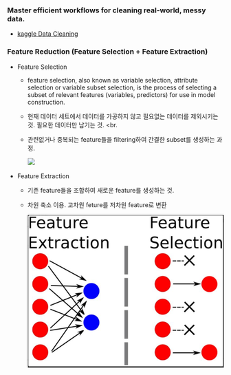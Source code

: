 ### Master efficient workflows for cleaning real-world, messy data.
* [kaggle Data Cleaning](https://www.kaggle.com/learn/data-cleaning)

### Feature Reduction (Feature Selection + Feature Extraction)
* Feature Selection
  * feature selection, also known as variable selection, attribute selection or variable subset selection, is the process of selecting a subset of relevant features (variables, predictors) for use in model construction. <br> 
  * 현재 데이터 세트에서 데이터를 가공하지 않고 필요없는 데이터를 제외시키는 것. 필요한 데이터만 남기는 것. <br.
  * 관련없거나 중복되는 feature들을 filtering하여 간결한 subset를 생성하는 과정. 

    <img src="https://miro.medium.com/max/1388/0*D_jQ5yBsvCZjEYIW" width="500"/>
    
* Feature Extraction
  * 기존 feature들을 조합하여 새로운 feature를 생성하는 것.
  * 차원 축소 이용. 고차원 feture를 저차원 feature로 변환

    <img src="https://github.com/fasthill/My-gist/blob/main/data/picture/feature_extraction.JPG" width="500"/>

